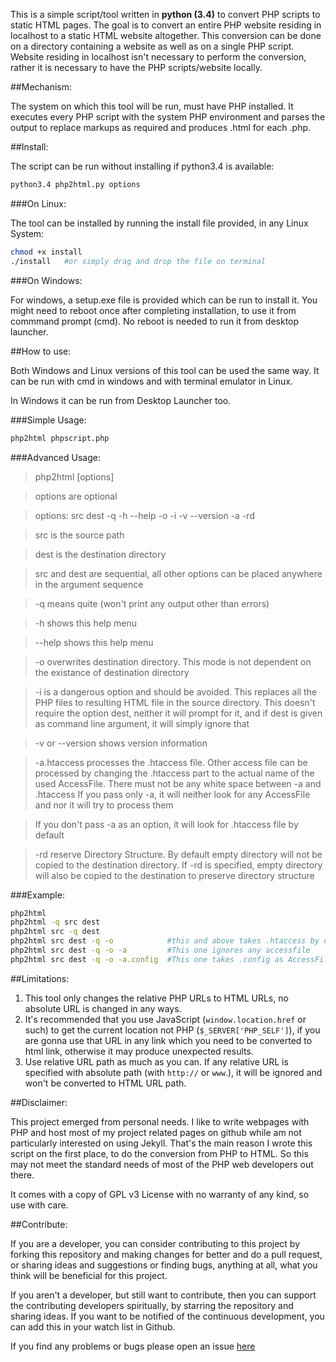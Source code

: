 This is a simple script/tool written in **python (3.4)** to convert PHP scripts to static HTML pages. The goal is to convert an entire PHP website residing in localhost to a static HTML website altogether. This conversion can be done on a directory containing a website as well as on a single PHP script. Website residing in localhost isn't necessary to perform the conversion, rather it is necessary to have the PHP scripts/website locally.

##Mechanism:

The system on which this tool will be run, must have PHP installed. It executes every PHP script with the system PHP environment and parses the output to replace markups as required and produces <span class="quote">.html</span> for each <span class="quote">.php</span>.

##Install:

The script can be run without installing if python3.4 is available:
```bash
python3.4 php2html.py options
```
###On Linux:

The tool can be installed by running the install file provided, in any Linux System:
```bash
chmod +x install
./install   #or simply drag and drop the file on terminal
```      
###On Windows:

For windows, a setup.exe file is provided which can be run to install it. You might need to reboot once after completing installation, to use it from commmand prompt (cmd). No reboot is needed to run it from desktop launcher.

##How to use:

Both Windows and Linux versions of this tool can be used the same way. It can be run with cmd in windows and with terminal emulator in Linux.

In Windows it can be run from Desktop Launcher too.

###Simple Usage:
```bash
php2html phpscript.php
```
###Advanced Usage: 

>php2html [options]
    
>options are optional

>options: src dest -q -h --help -o -i -v --version -a -rd
    
>src is the source path
    
>dest is the destination directory
      
>src and dest are sequential, all other options can be placed
anywhere in the argument sequence
    
>-q means quite (won't print any output other than errors)
    
>-h shows this help menu

>--help shows this help menu
    
>-o overwrites destination directory. 
This mode is not dependent on the existance of destination
directory
    
>-i is a dangerous option and should be avoided. 
This replaces all the PHP files to resulting HTML file
in the source directory. This doesn't require the option dest,
neither it will prompt for it, and if dest is given as
command line argument, it will simply ignore that
      
>-v or --version shows version information
      
>-a.htaccess processes the .htaccess file.
Other access file can be processed by changing the
.htaccess part to the actual name of the used AccessFile.
There must not be any white space between -a and .htaccess
If you pass only -a, it will neither look for any AccessFile and
nor it will try to process them
    
>If you don't pass -a as an option, it will look for .htaccess file
by default
    
>-rd reserve Directory Structure. By default empty directory will not
be copied to the destination directory. If -rd is specified, empty directory
will also be copied to the destination to preserve directory structure


###Example:

```bash
php2html
php2html -q src dest
php2html src -q dest
php2html src dest -q -o            #this and above takes .htaccess by default as the access file
php2html src dest -q -o -a         #This one ignores any accessfile
php2html src dest -q -o -a.config  #This one takes .config as AccessFile
```

     
##Limitations:

 1. This tool only changes the relative PHP URLs to HTML URLs, no absolute URL is changed in any ways.
 2. It's recommended that you use JavaScript (`window.location.href` or such) to get the current location not PHP (`$_SERVER['PHP_SELF']`), if you are gonna use that URL in any link which you need to be converted to html link, otherwise it may produce unexpected results.
 3. Use relative URL path as much as you can. If any relative URL is specified with absolute path (with `http://` or `www`.), it will be ignored and won't be converted to HTML URL path.

##Disclaimer:

This project emerged from personal needs. I like to write webpages with PHP and host most of my project related pages on github while am not particularly interested on using Jekyll. That's the main reason I wrote this script on the first place, to do the conversion from PHP to HTML. So this may not meet the standard needs of most of the PHP web developers out there.

It comes with a copy of GPL v3 License with no warranty of any kind, so use with care.


##Contribute:

If you are a developer, you can consider contributing to this project by forking this repository and making changes for better and do a pull request, or sharing ideas and suggestions or finding bugs, anything at all, what you think will be beneficial for this project.

If you aren't a developer, but still want to contribute, then you can support the contributing developers spiritually, by starring the repository and sharing ideas. If you want to be notified of the continuous development, you can add this in your watch list in Github.

If you find any problems or bugs please open an issue [here](https://github.com/neurobin/php2html/issues) 

